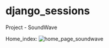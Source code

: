 # django_sessions
Project - SoundWave

Home_index:
![home_page_soundwave](https://user-images.githubusercontent.com/52980748/64944310-b463bd80-d88b-11e9-8766-4dc75581fee0.jpg)
